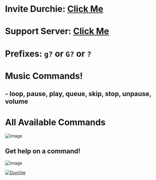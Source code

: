  # Invite Durchie: **[Click Me](https://discord.com/api/oauth2/authorize?client_id=720998947270951002&permissions=8&scope=bot "Durchie Invite")**
 
 

# Support Server: **[Click Me](https://discord.gg/PxuE7vBVwP)**



# Prefixes: **`g?` or `G?` or `?`**



# Music Commands!
## - loop, pause, play, queue, skip, stop, unpause, volume




# All Available Commands
![image](https://camo.githubusercontent.com/c4b65f5be466153a3adc3fc4d73d6a819d0cbbbb2cb3e4df3b811c1fe14c7cd7/68747470733a2f2f692e6779617a6f2e636f6d2f30633436663364386231646231323233646361616366353134323564366361332e706e67)



## Get help on a command!

![image](https://camo.githubusercontent.com/0012efc0360296e518b1be80e318274f77dad0c0/68747470733a2f2f692e6779617a6f2e636f6d2f36623139643934333264383462386264393465333234616533616636666531632e706e67)



<a href="https://voidbots.net/bot/720998947270951002" >
  <img src="https://voidbots.net/api/embed/720998947270951002" alt="Durchie" />
</a>
